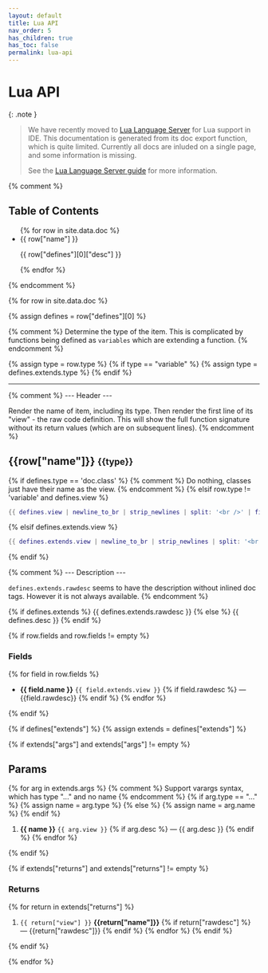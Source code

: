 ```yaml
---
layout: default
title: Lua API
nav_order: 5
has_children: true
has_toc: false
permalink: lua-api
---
```


# Lua API

{: .note }
> We have recently moved to [Lua Language Server](https://luals.github.io/) for Lua support in IDE. This documentation is generated from its doc export function, which is quite limited. Currently all docs are inluded on a single page, and some information is missing.
>
> See the [Lua Language Server guide](guides/lua-language-server.markdown) for more information.

{% comment %}
## Table of Contents

<ul>
{% for row in site.data.doc %}
<li>
{{ row["name"] }} <br>
<p>{{ row["defines"][0]["desc"] }}</p>
</li>
{% endfor %}
</ul>
{% endcomment %}

{% for row in site.data.doc %}

{% assign defines = row["defines"][0] %}

{% comment %}
  Determine the type of the item. This is complicated by functions being defined
  as `variables` which are extending a function.
{% endcomment %}

{% assign type = row.type %}
{% if type == "variable" %}
  {% assign type = defines.extends.type %}
{% endif %}

---

{% comment %}
  --- Header ---

  Render the name of item, including its type.
  Then render the first line of its "view" - the raw code definition. This will
  show the full function signature without its return values (which are on
  subsequent lines).
{% endcomment %}

## {{row["name"]}} <small>{{type}}</small>
{% if defines.type == 'doc.class' %}
  {% comment %} Do nothing, classes just have their name as the view. {% endcomment %}
{% elsif row.type != 'variable' and defines.view %}
```lua
{{ defines.view | newline_to_br | strip_newlines | split: '<br />' | first }}
```
{% elsif defines.extends.view %}
```lua
{{ defines.extends.view | newline_to_br | strip_newlines | split: '<br />' | first }}
```
{% endif %}

{% comment %}
  --- Description ---

  `defines.extends.rawdesc` seems to have the description without inlined doc
  tags. However it is not always available.
{% endcomment %}

{% if defines.extends %}
{{ defines.extends.rawdesc }}
{% else %}
{{ defines.desc }}
{% endif %}

{% if row.fields and row.fields != empty %}
### Fields


{% for field in row.fields %}
- <b>{{ field.name }}</b> `{{ field.extends.view }}` {% if field.rawdesc %} — {{field.rawdesc}} {% endif %}
{% endfor %}

{% endif %}


{% if defines["extends"] %}
{% assign extends = defines["extends"] %}

{% if extends["args"] and extends["args"] != empty %}
## Params


{% for arg in extends.args %}
  {% comment %} Support varargs syntax, which has type "..." and no name {% endcomment %}
  {% if arg.type == "..." %}
    {% assign name = arg.type %}
  {% else %}
    {% assign name = arg.name %}
  {% endif %}
1. <b>{{ name }}</b> `{{ arg.view }}` {% if arg.desc %} — {{ arg.desc }} {% endif %}
{% endfor %}

{% endif %}

{% if extends["returns"] and extends["returns"] != empty %}

### Returns

{% for return in extends["returns"] %}
1. `{{ return["view"] }}` <b>{{return["name"]}}</b> {% if return["rawdesc"] %} — {{return["rawdesc"]}} {% endif %}
{% endfor %}
{% endif %}

{% endif %}

{% endfor %}